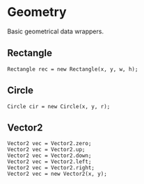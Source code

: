 # Geometry

Basic geometrical data wrappers.

## Rectangle
```
Rectangle rec = new Rectangle(x, y, w, h);
```

## Circle
```
Circle cir = new Circle(x, y, r);
```

## Vector2
```
Vector2 vec = Vector2.zero;
Vector2 vec = Vector2.up;
Vector2 vec = Vector2.down;
Vector2 vec = Vector2.left;
Vector2 vec = Vector2.right;
Vector2 vec = new Vector2(x, y);
```
